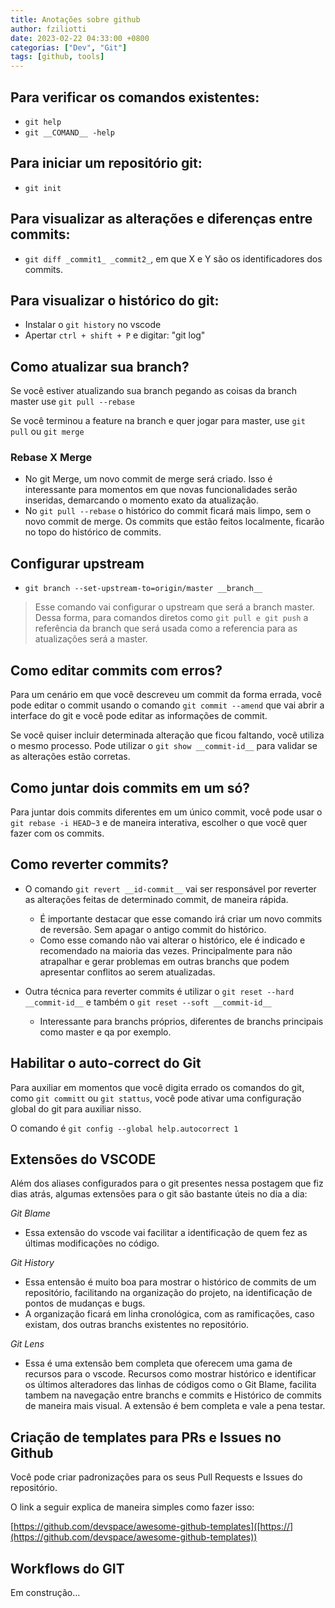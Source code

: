 ```yaml
---
title: Anotações sobre github
author: fziliotti
date: 2023-02-22 04:33:00 +0800
categorias: ["Dev", "Git"]
tags: [github, tools]
---
```


## Para verificar os comandos existentes:
- `git help`
- `git __COMAND__ -help`
 
## Para iniciar um repositório git:

- `git init`


## Para visualizar as alterações e diferenças entre commits:

- `git diff _commit1_ _commit2_`, em que X e Y são os identificadores dos commits.


## Para visualizar o histórico do git:

- Instalar o `git history` no vscode
- Apertar `ctrl + shift + P` e digitar: "git log"


## Como atualizar sua branch?

Se você estiver atualizando sua branch pegando as coisas da branch master use `git pull --rebase`

Se você terminou a feature na branch e quer jogar para master, use `git pull` ou `git merge`


### Rebase X Merge

- No git Merge, um novo commit de merge será criado. Isso é interessante para momentos em que novas funcionalidades serão inseridas, demarcando o momento exato da atualização.
- No `git pull --rebase` o histórico do commit ficará mais limpo, sem o novo commit de merge. Os commits que estão feitos localmente, ficarão no topo do histórico de commits.


## Configurar upstream
- `git branch --set-upstream-to=origin/master __branch__`

> Esse comando vai configurar o upstream que será a branch master. Dessa forma, para comandos diretos como `git pull e git push` a referência da branch que será usada como a referencia para as atualizações será a master.

## Como editar commits com erros?

Para um cenário em que você descreveu um commit da forma errada, você pode editar o commit usando o comando `git commit --amend` que vai abrir a interface do git e você pode editar as informações de commit.

Se você quiser incluir determinada alteração que ficou faltando, você utiliza o mesmo processo. Pode utilizar o `git show __commit-id__` para validar se as alterações estão corretas.

## Como juntar dois commits em um só?

Para juntar dois commits diferentes em um único commit, você pode usar o `git rebase -i HEAD~3` e de maneira interativa, escolher o que você quer fazer com os commits.

## Como reverter commits?

- O comando `git revert __id-commit__` vai ser responsável por reverter as alterações feitas de determinado commit, de maneira rápida.
  - É importante destacar que esse comando irá criar um novo commits de reversão. Sem apagar o antigo commit do histórico.
  - Como esse comando não vai alterar o histórico, ele é indicado e recomendado na maioria das vezes. Principalmente para não atrapalhar e gerar problemas em outras branchs que podem apresentar conflitos ao serem atualizadas.

- Outra técnica para reverter commits é utilizar o `git reset --hard __commit-id__` e também o `git reset --soft __commit-id__`
  - Interessante para branchs próprios, diferentes de branchs principais como master e qa por exemplo.


## Habilitar o auto-correct do Git

Para auxiliar em momentos que você digita errado os comandos do git, como `git committ` ou `git stattus`, você pode ativar uma configuração global do git para auxiliar nisso.

O comando é `git config --global help.autocorrect 1`

## Extensões do VSCODE

Além dos aliases configurados para o git presentes nessa postagem que fiz dias atrás, algumas extensões para o git são bastante úteis no dia a dia:


*Git Blame*

- Essa extensão do vscode vai facilitar a identificação de quem fez as últimas modificações no código.

*Git History* 

- Essa entensão é muito boa para mostrar o histórico de commits de um repositório, facilitando na organização do projeto, na identificação de pontos de mudanças e bugs.
- A organização ficará em linha cronológica, com as ramificações, caso existam, dos outras branchs existentes no repositório.

*Git Lens*

- Essa é uma extensão bem completa que oferecem uma gama de recursos para o vscode. Recursos como mostrar histórico e identificar os últimos alteradores das linhas de códigos como o Git Blame, facilita tambem na navegação entre branchs e commits e Histórico de commits de maneira mais visual. A extensão é bem completa e vale a pena testar.


## Criação de templates para PRs e Issues no Github

Você pode criar padronizações para os seus Pull Requests e Issues do repositório.

O link a seguir explica de maneira simples como fazer isso:

[https://github.com/devspace/awesome-github-templates]([https://](https://github.com/devspace/awesome-github-templates))


## Workflows do GIT

Em construção...